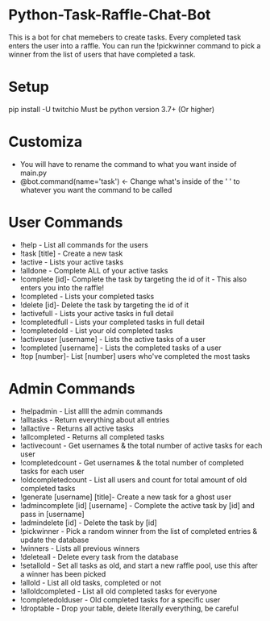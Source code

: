 # Python-Task-Raffle-Chat-Bot
This is a bot for chat memebers to create tasks. Every completed task enters the user into a raffle. You can run the !pickwinner command to pick a winner from the list of users that have completed a task. 

# Setup
pip install -U twitchio
Must be python version 3.7+ (Or higher)

# Customiza
- You will have to rename the command to what you want inside of main.py 
- @bot.command(name='task') <- Change what's inside of the ' ' to whatever you want the command to be called

# User Commands
- !help - List all commands for the users
- !task [title] - Create a new task 
- !active - Lists your active tasks
- !alldone - Complete ALL of your active tasks
- !complete [id]- Complete the task by targeting the id of it - This also enters you into the raffle!
- !completed - Lists your completed tasks
- !delete [id]- Delete the task by targeting the id of it
- !activefull - Lists your active tasks in full detail
- !completedfull - Lists your completed tasks in full detail
- !completedold - List your old completed tasks
- !activeuser [username] - Lists the active tasks of a user
- !completed [username] - Lists the completed tasks of a user
- !top [number]- List [number] users who've completed the most tasks

# Admin Commands
- !helpadmin - List allll the admin commands
- !alltasks - Return everything about all entries
- !allactive - Returns all active tasks
- !allcompleted - Returns all completed tasks
- !activecount - Get usernames & the total number of active tasks for each user
- !completedcount - Get usernames & the total number of completed tasks for each user
- !oldcompletedcount - List all users and count for total amount of old completed tasks
- !generate [username] [title]- Create a new task for a ghost user
- !admincomplete [id] [username] - Complete the active task by [id] and pass in [username]
- !admindelete [id] - Delete the task by [id]
- !pickwinner - Pick a random winner from the list of completed entries & update the database
- !winners - Lists all previous winners
- !deleteall - Delete every task from the database
- !setallold - Set all tasks as old, and start a new raffle pool, use this after a winner has been picked
- !allold - List all old tasks, completed or not
- !alloldcompleted - List all old completed tasks for everyone
- !completedolduser - Old completed tasks for a specific user
- !droptable - Drop your table, delete literally everything, be careful
